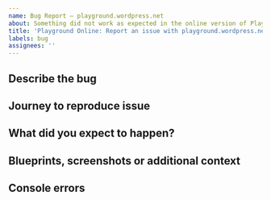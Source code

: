 ```yaml
---
name: Bug Report – playground.wordpress.net
about: Something did not work as expected in the online version of Playground?
title: 'Playground Online: Report an issue with playground.wordpress.net'
labels: bug
assignees: ''
---
```


## Describe the bug

<!-- What did you encounter that seems to be broken? -->

## Journey to reproduce issue

<!--
1. Went to URL, or clicked...
2. I saw...
3. I expected...
4. Instead...
-->

## What did you expect to happen?

<!-- Fill in the blank :) -->

## Blueprints, screenshots or additional context

<!--
If you used a Blueprint, have a screenshot to share, or any other relevant thoughts, put them here
-->

## Console errors

<!--
Please include the output from your web browser console. If you're not sure how to do that, see https://support.google.com/docs/thread/1873663/collecting-console-logs-chrome-browser-only
-->
